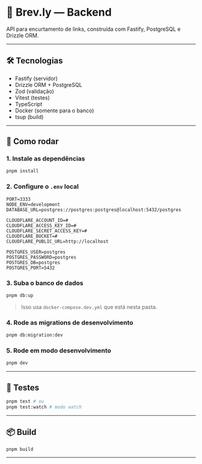 # 🧠 Brev.ly — Backend

API para encurtamento de links, construída com Fastify, PostgreSQL e Drizzle ORM.

---

## 🛠️ Tecnologias

- Fastify (servidor)
- Drizzle ORM + PostgreSQL
- Zod (validação)
- Vitest (testes)
- TypeScript
- Docker (somente para o banco)
- tsup (build)

---

## 🔧 Como rodar

### 1. Instale as dependências

```bash
pnpm install
```

### 2. Configure o `.env` local

```env
PORT=3333
NODE_ENV=development
DATABASE_URL=postgres://postgres:postgres@localhost:5432/postgres

CLOUDFLARE_ACCOUNT_ID=#
CLOUDFLARE_ACCESS_KEY_ID=#
CLOUDFLARE_SECRET_ACCESS_KEY=#
CLOUDFLARE_BUCKET=#
CLOUDFLARE_PUBLIC_URL=http://localhost

POSTGRES_USER=postgres
POSTGRES_PASSWORD=postgres
POSTGRES_DB=postgres
POSTGRES_PORT=5432
```

### 3. Suba o banco de dados

```bash
pnpm db:up
```

> Isso usa `docker-compose.dev.yml` que está nesta pasta.

### 4. Rode as migrations de desenvolvimento

```bash
pnpm db:migration:dev
```

### 5. Rode em modo desenvolvimento

```bash
pnpm dev
```

---

## 🧪 Testes

```bash
pnpm test # ou
pnpm test:watch # modo watch
```

---

## 📦 Build

```bash
pnpm build
```

---
